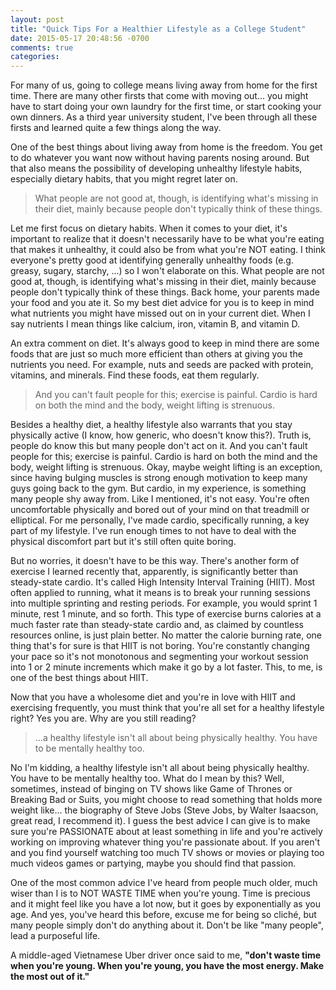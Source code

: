 ```yaml
---
layout: post
title: "Quick Tips For a Healthier Lifestyle as a College Student"
date: 2015-05-17 20:48:56 -0700
comments: true
categories: 
---
```


For many of us, going to college means living away from home for the first time. There are many other firsts that come with moving out... you might have to start doing your own laundry for the first time, or start cooking your own dinners. As a third year university student, I've been through all these firsts and learned quite a few things along the way.

One of the best things about living away from home is the freedom. You get to do whatever you want now without having parents nosing around. But that also means the possibility of developing unhealthy lifestyle habits, especially dietary habits, that you might regret later on.

> What people are not good at, though, is identifying what's missing in their diet, mainly because people don't typically think of these things.

Let me first focus on dietary habits. When it comes to your diet, it's important to realize that it doesn't necessarily have to be what you're eating that makes it unhealthy, it could also be from what you're NOT eating. I think everyone's pretty good at identifying generally unhealthy foods (e.g. greasy, sugary, starchy, ...) so I won't elaborate on this. What people are not good at, though, is identifying what's missing in their diet, mainly because people don't typically think of these things. Back home, your parents made your food and you ate it. So my best diet advice for you is to keep in mind what nutrients you might have missed out on in your current diet. When I say nutrients I mean things like calcium, iron, vitamin B, and vitamin D.

An extra comment on diet. It's always good to keep in mind there are some foods that are just so much more efficient than others at giving you the nutrients you need. For example, nuts and seeds are packed with protein, vitamins, and minerals. Find these foods, eat them regularly.

> And you can't fault people for this; exercise is painful. Cardio is hard on both the mind and the body, weight lifting is strenuous.

Besides a healthy diet, a healthy lifestyle also warrants that you stay physically active (I know, how generic, who doesn't know this?). Truth is, people do know this but many people don't act on it. And you can't fault people for this; exercise is painful. Cardio is hard on both the mind and the body, weight lifting is strenuous. Okay, maybe weight lifting is an exception, since having bulging muscles is strong enough motivation to keep many guys going back to the gym. But cardio, in my experience, is something many people shy away from. Like I mentioned, it's not easy. You're often uncomfortable physically and bored out of your mind on that treadmill or elliptical. For me personally, I've made cardio, specifically running, a key part of my lifestyle. I've run enough times to not have to deal with the physical discomfort part but it's still often quite boring.

But no worries, it doesn't have to be this way. There's another form of exercise I learned recently that, apparently, is significantly better than steady-state cardio. It's called High Intensity Interval Training (HIIT). Most often applied to running, what it means is to break your running sessions into multiple sprinting and resting periods. For example, you would sprint 1 minute, rest 1 minute, and so forth. This type of exercise burns calories at a much faster rate than steady-state cardio and, as claimed by countless resources online, is just plain better. No matter the calorie burning rate, one thing that's for sure is that HIIT is not boring. You're constantly changing your pace so it's not monotonous and segmenting your workout session into 1 or 2 minute increments which make it go by a lot faster. This, to me, is one of the best things about HIIT.

Now that you have a wholesome diet and you're in love with HIIT and exercising frequently, you must think that you're all set for a healthy lifestyle right? Yes you are. Why are you still reading?

> ...a healthy lifestyle isn't all about being physically healthy. You have to be mentally healthy too.

No I'm kidding, a healthy lifestyle isn't all about being physically healthy. You have to be mentally healthy too. What do I mean by this? Well, sometimes, instead of binging on TV shows like Game of Thrones or Breaking Bad or Suits, you might choose to read something that holds more weight like... the biography of Steve Jobs (Steve Jobs, by Walter Isaacson, great read, I recommend it). I guess the best advice I can give is to make sure you're PASSIONATE about at least something in life and you're actively working on improving whatever thing you're passionate about. If you aren't and you find yourself watching too much TV shows or movies or playing too much videos games or partying, maybe you should find that passion.

One of the most common advice I've heard from people much older, much wiser than I is to NOT WASTE TIME when you're young. Time is precious and it might feel like you have a lot now, but it goes by exponentially as you age. And yes, you've heard this before, excuse me for being so cliché, but many people simply don't do anything about it. Don't be like "many people", lead a purposeful life.

A middle-aged Vietnamese Uber driver once said to me, **"don't waste time when you're young. When you're young, you have the most energy. Make the most out of it."**